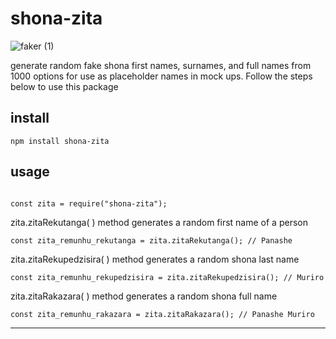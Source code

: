 # shona-zita

![faker (1)](https://user-images.githubusercontent.com/87081585/138597901-dc91a2ab-70b7-46be-8d30-a2bb7c348b1e.png)

generate random fake shona first names, surnames, and full names from 1000 options for use as placeholder names in mock ups. Follow the steps below to use this package

## install
```
npm install shona-zita
```
## usage
```

const zita = require("shona-zita");
```

zita.zitaRekutanga( ) method generates a random first name of a person
```
const zita_remunhu_rekutanga = zita.zitaRekutanga(); // Panashe
```

zita.zitaRekupedzisira( ) method generates a random shona last name
```
const zita_remunhu_rekupedzisira = zita.zitaRekupedzisira(); // Muriro
```
zita.zitaRakazara( ) method generates a random shona full name

```
const zita_remunhu_rakazara = zita.zitaRakazara(); // Panashe Muriro
```

---
